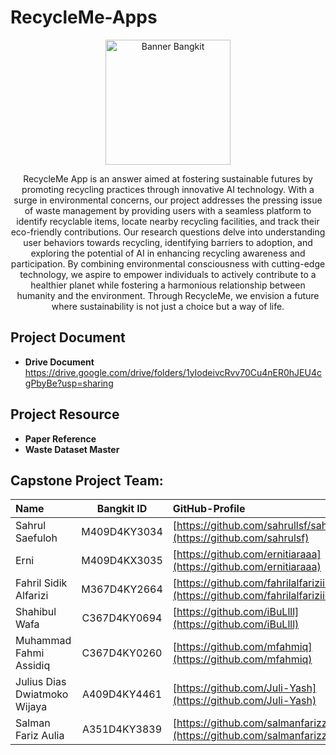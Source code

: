 # RecycleMe-Apps
 
<div style="text-align: center;">
  <img src="![bangkit_banner](https://github.com/Juli-Yash/RecycleMe/assets/130382261/a7d77c05-d3b9-40cf-a8c5-fc3e3c055992)" alt="Banner Bangkit" style="width: 200px;">
</div>  

<p align="center">
RecycleMe App is an answer aimed at fostering sustainable futures by promoting recycling practices through innovative AI technology. With a surge in environmental concerns, our project addresses the pressing issue of waste management by providing users with a seamless platform to identify recyclable items, locate nearby recycling facilities, and track their eco-friendly contributions. Our research questions delve into understanding user behaviors towards recycling, identifying barriers to adoption, and exploring the potential of AI in enhancing recycling awareness and participation. By combining environmental consciousness with cutting-edge technology, we aspire to empower individuals to actively contribute to a healthier planet while fostering a harmonious relationship between humanity and the environment. Through RecycleMe, we envision a future where sustainability is not just a choice but a way of life.
</p>

## Project Document
* **Drive Document**  
https://drive.google.com/drive/folders/1yIodeivcRvv70Cu4nER0hJEU4cgPbyBe?usp=sharing

## Project Resource
* **Paper Reference**  
*  **Waste Dataset Master**

## Capstone Project Team:
|              Name             |     Bangkit ID     |                                  GitHub-Profile                               |
|:------------------------------|:------------------:|:------------------------------------------------------------------------------|
| Sahrul Saefuloh               |    M409D4KY3034    |  [https://github.com/sahrullsf/sahrulsf](https://github.com/sahrulsf)         |
| Erni                          |    M409D4KX3035    |  [https://github.com/ernitiaraaa](https://github.com/ernitiaraaa)             |
| Fahril Sidik Alfarizi         |    M367D4KY2664    |  [https://github.com/fahrilalfariziii](https://github.com/fahrilalfariziii)   |
| Shahibul Wafa                 |    C367D4KY0694    |  [https://github.com/iBuLlll](https://github.com/iBuLlll)                     |
| Muhammad Fahmi Assidiq        |    C367D4KY0260    |  [https://github.com/mfahmiq](https://github.com/mfahmiq)                     |
| Julius Dias Dwiatmoko Wijaya  |    A409D4KY4461    |  [https://github.com/Juli-Yash](https://github.com/Juli-Yash)                 |
| Salman Fariz Aulia            |    A351D4KY3839    |  [https://github.com/salmanfarizzz](https://github.com/salmanfarizzz)         |
